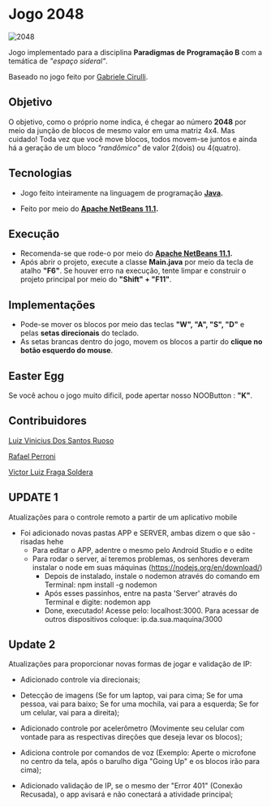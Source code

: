 # Jogo 2048

![2048](https://user-images.githubusercontent.com/38138765/66098467-105f5f00-e579-11e9-9b54-cb8f110560e3.png)

Jogo implementado para a disciplina **Paradigmas de Programação B** com a temática de *"espaço sideral"*. 

Baseado no jogo feito por [Gabriele Cirulli](https://github.com/gabrielecirulli).

## Objetivo
O  objetivo, como o próprio nome indica, é chegar ao número **2048** por meio da junção de blocos de mesmo valor em uma matriz 4x4.
Mas cuidado! Toda vez que você move blocos, todos movem-se juntos e ainda há a geração de um bloco *"randômico"* de valor 2(dois) ou 4(quatro).

## Tecnologias

- Jogo feito inteiramente na linguagem de programação **[Java](https://java.com/pt_BR/download/faq/whatis_java.xml).** 

- Feito por meio do **[Apache NetBeans 11.1](https://netbeans.apache.org/download/index.html).** 

## Execução

- Recomenda-se que rode-o por meio do **[Apache NetBeans 11.1](https://netbeans.apache.org/download/index.html).**
- Após abrir o projeto, execute a classe **Main.java** por meio da tecla de atalho **"F6"**. Se houver erro na execução, tente limpar e construir o projeto principal por meio do **"Shift" + "F11"**.

## Implementações

- Pode-se mover os blocos por meio das teclas **"W", "A", "S", "D"** e pelas **setas direcionais** do teclado.
- As setas brancas dentro do jogo, movem os blocos a partir do **clique no botão esquerdo do mouse**.

## Easter Egg
Se você achou o jogo muito dificil, pode apertar nosso NOOButton : **"K"**.

## Contribuidores
[Luiz Vinicius Dos Santos Ruoso](https://github.com/luizvruoso)

[Rafael Perroni](https://github.com/rafa-perroni00)

[Victor Luiz Fraga Soldera](https://github.com/VictorSoldera)



## UPDATE 1

Atualizações para o controle remoto a partir de um aplicativo mobile

  - Foi adicionado novas pastas APP e SERVER, ambas dizem o que são - risadas hehe
      - Para editar o APP, adentre o mesmo pelo Android Studio e o edite
      - Para rodar o server, aí teremos problemas, os senhores deveram instalar o node em suas máquinas (https://nodejs.org/en/download/)
          - Depois de instalado, instale o nodemon através do comando em Terminal: npm install -g nodemon
          - Após esses passinhos, entre na pasta 'Server' através do Terminal e digite: nodemon app
          - Done, executado! Acesse pelo: localhost:3000. Para acessar de outros dispositivos coloque: ip.da.sua.maquina/3000
## Update 2 

Atualizações para proporcionar novas formas de jogar e validação de IP: 

  - Adicionado controle via direcionais;
  
  - Detecção de imagens (Se for um laptop, vai para cima; Se for uma pessoa, vai para baixo; Se for uma mochila, vai para a esquerda; Se for um celular, vai para a direita);
  
  - Adicionado controle por acelerômetro (Movimente seu celular com vontade para as respectivas direções que deseja levar os blocos);
  
  - Adiciona controle por comandos de voz (Exemplo: Aperte o microfone no centro da tela, após o barulho diga "Going Up" e os blocos irão para cima);
  
  - Adicionado validação de IP, se o mesmo der "Error 401" (Conexão Recusada), o app avisará e não conectará a atividade principal;
  







